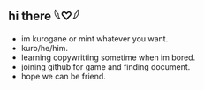 ## hi there 𓆩♡𓆪
- im kurogane or mint whatever you want.
- kuro/he/him.
- learning copywritting sometime when im bored.
- joining github for game and finding document.
- hope we can be friend.

